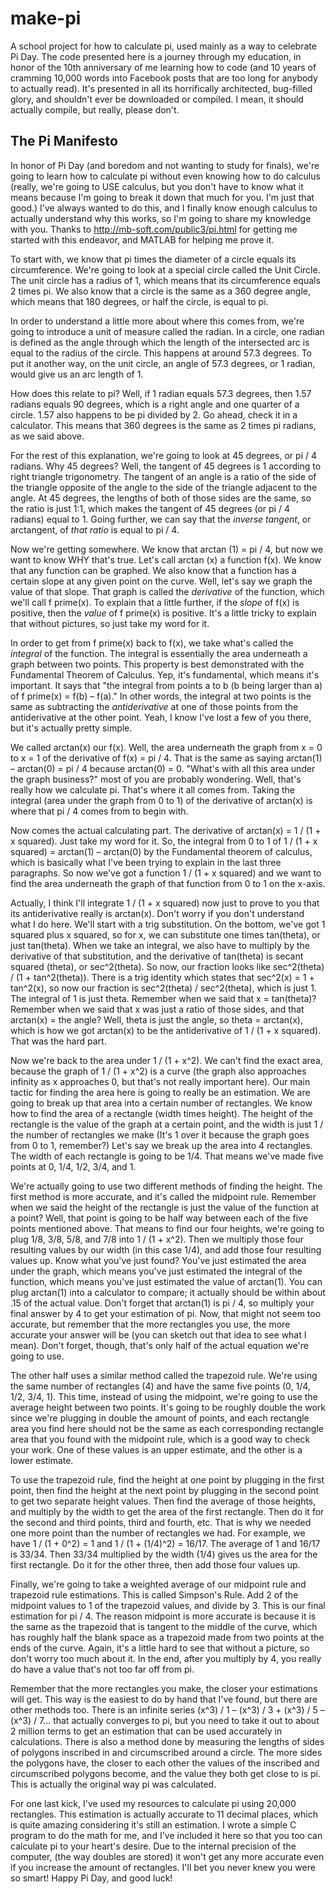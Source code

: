 # make-pi

A school project for how to calculate pi, used mainly as a way to celebrate Pi Day.  The code presented here is a journey through my education, in honor of the 10th anniversary of me learning how to code (and 10 years of cramming 10,000 words into Facebook posts that are too long for anybody to actually read).  It's presented in all its horrifically architected, bug-filled glory, and shouldn't ever be downloaded or compiled.  I mean, it should actually compile, but really, please don't.  

## The Pi Manifesto

In honor of Pi Day (and boredom and not wanting to study for finals), we're going to learn how to calculate pi without even knowing how to do calculus (really, we're going to USE calculus, but you don't have to know what it means because I'm going to break it down that much for you.  I'm just that good.)  I've always wanted to do this, and I finally know enough calculus to actually understand why this works, so I'm going to share my knowledge with you.  Thanks to http://mb-soft.com/public3/pi.html for getting me started with this endeavor, and MATLAB for helping me prove it.  

To start with, we know that pi times the diameter of a circle equals its circumference.  We're going to look at a special circle called the Unit Circle.  The unit circle has a radius of 1, which means that its circumference equals 2 times pi.  We also know that a circle is the same as a 360 degree angle, which means that 180 degrees, or half the circle, is equal to pi.  

In order to understand a little more about where this comes from, we're going to introduce a unit of measure called the radian.  In a circle, one radian is defined as the angle through which the length of the intersected arc is equal to the radius of the circle.  This happens at around 57.3 degrees.  To put it another way, on the unit circle, an angle of 57.3 degrees, or 1 radian, would give us an arc length of 1.  

How does this relate to pi?  Well, if 1 radian equals 57.3 degrees, then 1.57 radians equals 90 degrees, which is a right angle and one quarter of a circle.  1.57 also happens to be pi divided by 2.  Go ahead, check it in a calculator.  This means that 360 degrees is the same as 2 times pi radians, as we said above.  

For the rest of this explanation, we're going to look at 45 degrees, or pi / 4 radians.  Why 45 degrees?  Well, the tangent of 45 degrees is 1 according to right triangle trigonometry.  The tangent of an angle is a ratio of the side of the triangle opposite of the angle to the side of the triangle adjacent to the angle.  At 45 degrees, the lengths of both of those sides are the same, so the ratio is just 1:1, which makes the tangent of 45 degrees (or pi / 4 radians) equal to 1.  Going further, we can say that the *inverse tangent*, or arctangent, of *that ratio* is equal to pi / 4.  

Now we're getting somewhere.  We know that arctan (1) = pi / 4, but now we want to know WHY that's true.  Let's call arctan (x) a function f(x).  We know that any function can be graphed.  We also know that a function has a certain slope at any given point on the curve.  Well, let's say we graph the value of that slope.  That graph is called the *derivative* of the function, which we'll call f prime(x).  To explain that a little further, if the *slope* of f(x) is positive, then the *value* of f prime(x) is positive.  It's a little tricky to explain that without pictures, so just take my word for it.  

In order to get from f prime(x) back to f(x), we take what's called the *integral* of the function.  The integral is essentially the area underneath a graph between two points.  This property is best demonstrated with the Fundamental Theorem of Calculus.  Yep, it's fundamental, which means it's important.  It says that "the integral from points a to b (b being larger than a) of f prime(x) = f(b) – f(a)."  In other words, the integral at two points is the same as subtracting the *antiderivative* at one of those points from the antiderivative at the other point.  Yeah, I know I've lost a few of you there, but it's actually pretty simple.  

We called arctan(x) our f(x).  Well, the area underneath the graph from x = 0 to x = 1 of the derivative of f(x) = pi / 4.  That is the same as saying arctan(1) – arctan(0) = pi / 4 because arctan(0) = 0.  "What's with all this area under the graph business?" most of you are probably wondering.  Well, that's really how we calculate pi.  That's where it all comes from.  Taking the integral (area under the graph from 0 to 1) of the derivative of arctan(x) is where that pi / 4 comes from to begin with.  

Now comes the actual calculating part.  The derivative of arctan(x) = 1 / (1 + x squared).  Just take my word for it.  So, the integral from 0 to 1 of 1 / (1 + x squared) = arctan(1) – arctan(0) by the Fundamental theorem of calculus, which is basically what I've been trying to explain in the last three paragraphs.  So now we've got a function 1 / (1 + x squared) and we want to find the area underneath the graph of that function from 0 to 1 on the x-axis.  

Actually, I think I'll integrate 1 / (1 + x squared) now just to prove to you that its antiderivative really is arctan(x).  Don't worry if you don't understand what I do here.  We'll start with a trig substitution.  On the bottom, we've got 1 squared plus x squared, so for x, we can substitute one times tan(theta), or just tan(theta).  When we take an integral, we also have to multiply by the derivative of that substitution, and the derivative of tan(theta) is secant squared (theta), or sec^2(theta).  So now, our fraction looks like sec^2(theta) / (1 + tan^2(theta)).  There is a trig identity which states that sec^2(x) = 1 + tan^2(x), so now our fraction is sec^2(theta) / sec^2(theta), which is just 1.  The integral of 1 is just theta.  Remember when we said that x = tan(theta)?  Remember when we said that x was just a ratio of those sides, and that arctan(x) = the angle?  Well, theta is just the angle, so theta = arctan(x), which is how we got arctan(x) to be the antiderivative of 1 / (1 + x squared).  That was the hard part.  

Now we're back to the area under 1 / (1 + x^2).  We can't find the exact area, because the graph of 1 / (1 + x^2) is a curve (the graph also approaches infinity as x approaches 0, but that's not really important here).  Our main tactic for finding the area here is going to really be an estimation.  We are going to break up that area into a certain number of rectangles.  We know how to find the area of a rectangle (width times height).  The height of the rectangle is the value of the graph at a certain point, and the width is just 1 / the number of rectangles we make (It's 1 over it because the graph goes from 0 to 1, remember?)  Let's say we break up the area into 4 rectangles.  The width of each rectangle is going to be 1/4.  That means we've made five points at 0, 1/4, 1/2, 3/4, and 1.  

We're actually going to use two different methods of finding the height.  The first method is more accurate, and it's called the midpoint rule.  Remember when we said the height of the rectangle is just the value of the function at a point?  Well, that point is going to be half way between each of the five points mentioned above.  That means to find our four heights, we're going to plug 1/8, 3/8, 5/8, and 7/8 into 1 / (1 + x^2).  Then we multiply those four resulting values by our width (in this case 1/4), and add those four resulting values up.  Know what you've just found?  You've just estimated the area under the graph, which means you've just estimated the integral of the function, which means you've just estimated the value of arctan(1).  You can plug arctan(1) into a calculator to compare; it actually should be within about .15 of the actual value.  Don't forget that arctan(1) is pi / 4, so multiply your final answer by 4 to get your estimation of pi.  Now, that might not seem too accurate, but remember that the more rectangles you use, the more accurate your answer will be (you can sketch out that idea to see what I mean).  Don't forget, though, that's only half of the actual equation we're going to use.  

The other half uses a similar method called the trapezoid rule.  We're using the same number of rectangles (4) and have the same five points (0, 1/4, 1/2, 3/4, 1).  This time, instead of using the midpoint, we're going to use the average height between two points.  It's going to be roughly double the work since we're plugging in double the amount of points, and each rectangle area you find here should not be the same as each corresponding rectangle area that you found with the midpoint rule, which is a good way to check your work.  One of these values is an upper estimate, and the other is a lower estimate.  

To use the trapezoid rule, find the height at one point by plugging in the first point, then find the height at the next point by plugging in the second point to get two separate height values.  Then find the average of those heights, and multiply by the width to get the area of the first rectangle.  Then do it for the second and third points, third and fourth, etc.  That is why we needed one more point than the number of rectangles we had.  For example, we have 1 / (1 + 0^2) = 1 and 1 / (1 + (1/4)^2) = 16/17.  The average of 1 and 16/17 is 33/34.  Then 33/34 multiplied by the width (1/4) gives us the area for the first rectangle.  Do it for the other three, then add those four values up.  

Finally, we're going to take a weighted average of our midpoint rule and trapezoid rule estimations.  This is called Simpson's Rule.  Add 2 of the midpoint values to 1 of the trapezoid values, and divide by 3.  This is our final estimation for pi / 4.  The reason midpoint is more accurate is because it is the same as the trapezoid that is tangent to the middle of the curve, which has roughly half the blank space as a trapezoid made from two points at the ends of the curve.  Again, it's a little hard to see that without a picture, so don't worry too much about it.  In the end, after you multiply by 4, you really do have a value that's not too far off from pi.  

Remember that the more rectangles you make, the closer your estimations will get.  This way is the easiest to do by hand that I've found, but there are other methods too.  There is an infinite series (x^3) / 1 – (x^3) / 3 + (x^3) / 5 – (x^3) / 7…  that actually converges to pi, but you need to take it out to about 2 million terms to get an estimation that can be used accurately in calculations.  There is also a method done by measuring the lengths of sides of polygons inscribed in and circumscribed around a circle. The more sides the polygons have, the closer to each other the values of the inscribed and circumscribed polygons become, and the value they both get close to is pi.  This is actually the original way pi was calculated.  

For one last kick, I've used my resources to calculate pi using 20,000 rectangles.  This estimation is actually accurate to 11 decimal places, which is quite amazing considering it's still an estimation.  I wrote a simple C program to do the math for me, and I've included it here so that you too can calculate pi to your heart's desire.  Due to the internal precision of the computer, (the way doubles are stored) it won't get any more accurate even if you increase the amount of rectangles.  I'll bet you never knew you were so smart!  Happy Pi Day, and good luck!  
